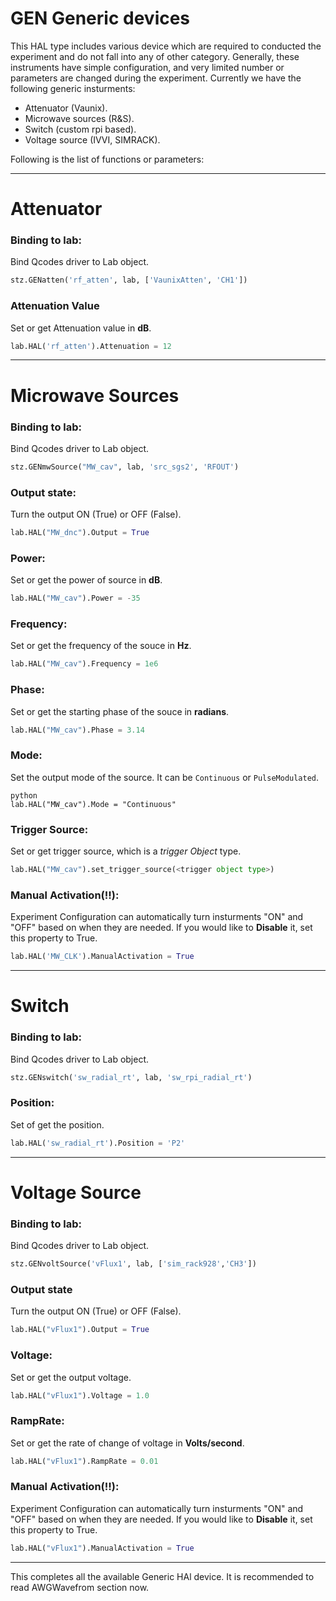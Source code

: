 # GEN Generic devices

This HAL type includes various device which are required to conducted the experiment and do not fall into any of other category. Generally, these instruments have simple configuration, and very limited number or parameters are changed during the experiment. Currently we have the following generic insturments:   
   
* Attenuator (Vaunix).
* Microwave sources (R&S).
* Switch (custom rpi based).
* Voltage source (IVVI, SIMRACK).  

Following is the list of functions or parameters:
___
# Attenuator

### Binding to lab:
Bind Qcodes driver to Lab object.
```python
stz.GENatten('rf_atten', lab, ['VaunixAtten', 'CH1'])
```
   
### Attenuation Value
Set or get Attenuation value in **dB**.   
```python
lab.HAL('rf_atten').Attenuation = 12
```
   
___
# Microwave Sources
   
### Binding to lab:
Bind Qcodes driver to Lab object.
```python
stz.GENmwSource("MW_cav", lab, 'src_sgs2', 'RFOUT')
```
   
### Output state:
Turn the output ON (True) or OFF (False).
```python
lab.HAL("MW_dnc").Output = True
```

### Power:
Set or get the power of source in **dB**.
```python
lab.HAL("MW_cav").Power = -35
```
   
### Frequency:
Set or get the frequency of the souce in **Hz**.
```python
lab.HAL("MW_cav").Frequency = 1e6
```
   
### Phase:
Set or get the starting phase of the souce in **radians**.
```python
lab.HAL("MW_cav").Phase = 3.14
```
   
### Mode:
Set the output mode of the source. It can be ```Continuous``` or ```PulseModulated```.
```
python
lab.HAL("MW_cav").Mode = "Continuous"
```
   
### Trigger Source:
Set or get trigger source, which is a _trigger Object_ type.
```python
lab.HAL("MW_cav").set_trigger_source(<trigger object type>)
```
   
### Manual Activation(!!):
Experiment Configuration can automatically turn insturments "ON" and "OFF" based on when they are needed. If you would like to **Disable** it, set this property to True.
```python
lab.HAL('MW_CLK').ManualActivation = True
```
   
___
# Switch
   
### Binding to lab:
Bind Qcodes driver to Lab object.
```python
stz.GENswitch('sw_radial_rt', lab, 'sw_rpi_radial_rt')
```
   
### Position:
Set of get the position.
```python
lab.HAL('sw_radial_rt').Position = 'P2'
```
   
___
# Voltage Source
   
### Binding to lab:
Bind Qcodes driver to Lab object.
```python
stz.GENvoltSource('vFlux1', lab, ['sim_rack928','CH3'])
```
   
### Output state
Turn the output ON (True) or OFF (False).
```python
lab.HAL("vFlux1").Output = True
```
   
### Voltage:
Set or get the output voltage.
```python
lab.HAL("vFlux1").Voltage = 1.0
```
   
### RampRate:
Set or get the rate of change of voltage in **Volts/second**.
```python
lab.HAL("vFlux1").RampRate = 0.01
```

### Manual Activation(!!):
Experiment Configuration can automatically turn insturments "ON" and "OFF" based on when they are needed. If you would like to **Disable** it, set this property to True.
```python
lab.HAL("vFlux1").ManualActivation = True
```
___

This completes all the available Generic HAl device. It is recommended to read AWGWavefrom section now.

